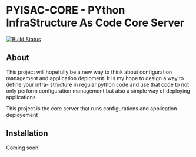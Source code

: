 # PYISAC-CORE - PYthon InfraStructure As Code Core Server

[![Build Status](https://travis-ci.org/r3alityc0d3r/pyisac.svg?branch=master)](https://travis-ci.org/r3alityc0d3r/pyisac)

## About

This project will hopefully be a new way to think about configuration management
and application deploment.  It is my hope to design a way to define your infra-
structure in regular python code and use that code to not only perform 
configuration management but also a simple way of deploying applications.

This project is the core server that runs configurations and application
deployement

## Installation
Coming soon!
